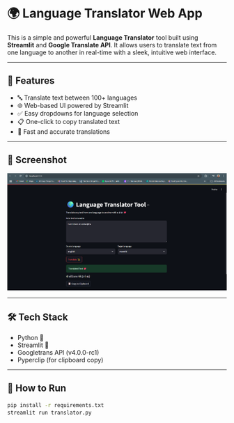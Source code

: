 # 🌍 Language Translator Web App

This is a simple and powerful **Language Translator** tool built using **Streamlit** and **Google Translate API**. It allows users to translate text from one language to another in real-time with a sleek, intuitive web interface.

---

## 🚀 Features

- 🔤 Translate text between 100+ languages  
- 🌐 Web-based UI powered by Streamlit  
- ✅ Easy dropdowns for language selection  
- 📋 One-click to copy translated text  
- 💖 Fast and accurate translations  

---

## 📸 Screenshot

![Language Translator](https://github.com/Stellarlaunch/CodeAlpha_LanguageTranslator/blob/main/language_translator.png?raw=true)

---

## 🛠️ Tech Stack

- Python 🐍  
- Streamlit 🌟  
- Googletrans API (v4.0.0-rc1)  
- Pyperclip (for clipboard copy)  

---

## 🔧 How to Run

```bash
pip install -r requirements.txt
streamlit run translator.py
